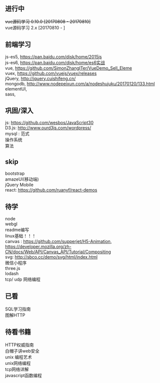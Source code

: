 ## 进行中
~~vue源码学习 0.10.0  [20170808 - 20170810]~~    
vue源码学习 2.x                                            [20170810 - ]

## 前端学习
js-es5, https://pan.baidu.com/disk/home/2015js  
js-es6, https://pan.baidu.com/disk/home/es6实战  
vue, https://github.com/SimonZhangITer/VueDemo_Sell_Eleme  
vuex, https://github.com/vuejs/vuex/releases  
jQuery, http://jquery.cuishifeng.cn/  
mongodb,  http://www.nodepeixun.com/a/nodeshujuku/20170120/133.html  
elementUI,    
sass,     

## 巩固/深入
js: https://github.com/wesbos/JavaScript30  
D3.js: http://www.ourd3js.com/wordpress/  
mysql : 范式  
操作系统  
算法  

## skip
bootstrap  
amazeUI(移动端)  
jQuery Mobile  
react: https://github.com/ruanyf/react-demos   

## 待学
node  
webgl  
readme编写   
linux基础！！！   
canvas : https://github.com/supperjet/H5-Animation, https://developer.mozilla.org/zh-CN/docs/Web/API/Canvas_API/Tutorial/Compositing    
svg: http://sbco.cc/demo/svg/html/index.html  
微信小程序  
three.js  
lodash  
tcp/ udp 网络编程   

## 已看
SQL学习指南  
图解HTTP  

## 待看书籍  
HTTP权威指南  
白帽子讲web安全    
unix 编程艺术  
unix网络编程  
tcp网络详解  
javascript函数编程  